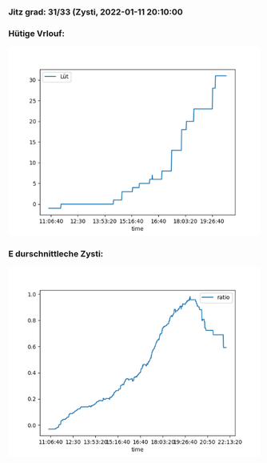 ### Jitz grad: 31/33 (Zysti, 2022-01-11 20:10:00

### Hütige Vrlouf:
![Graph](Today.png)

### E durschnittleche Zysti:
![Graph](Zysti.png)